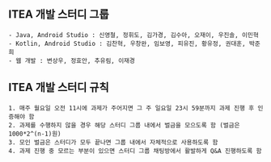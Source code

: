 ## ITEA 개발 스터디 그룹
	- Java, Android Studio : 신영철, 정휘도, 김가경, 김수아, 오재이, 우진솔, 이민혁
	- Kotlin, Android Studio : 김찬혁, 우창완, 임보영, 피유진, 황유정, 권대훈, 박준희
	- 웹 개발 : 변상우, 정효안, 추유림, 이재경


## ITEA 개발 스터디 규칙
	1. 매주 월요일 오전 11시에 과제가 주어지면 그 주 일요일 23시 59분까지 과제 진행 후 인증해야 함
	2. 과제를 수행하지 않을 경우 해당 스터디 그룹 내에서 벌금을 모으도록 함 (벌금은 1000*2^(n-1)원)
	3. 모인 벌금은 스터디가 모두 끝나면 그룹 내에서 자체적으로 사용하도록 함
	4. 과제 진행 중 모르는 부분이 있으면 스터디 그룹 채팅방에서 활발하게 Q&A 진행하도록 함

